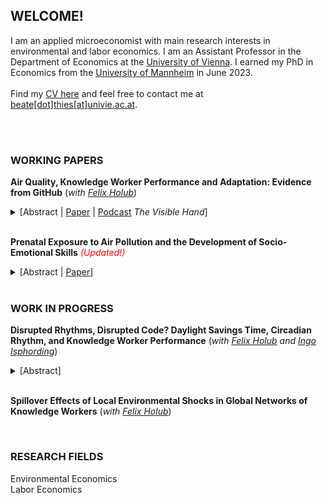 
## WELCOME!

I am an applied microeconomist with main research interests in environmental and labor economics. I am an Assistant Professor in the Department of Economics at the [University of Vienna](https://econ.univie.ac.at/).  I earned my PhD in Economics from the [University of Mannheim](https://www.vwl.uni-mannheim.de/en/) in June 2023.
<br/>
<br/>
Find my [CV here](https://beatethies.github.io/CV.pdf) and feel free to contact me at [beate[dot]thies[at]univie.ac.at](mailto:beate.thies@univie.ac.at).  <br/>
<br/>

<br/>

### WORKING PAPERS
**Air Quality, Knowledge Worker Performance and Adaptation: Evidence from GitHub**  (*with [Felix Holub](https://felixholub.com/)*)

<details>
  <summary> [Abstract | <a href="https://beatethies.github.io/AQ_GitHub.pdf">Paper</a> | <a href="https://www.thevisiblehand.uk/episodes/episode-51">Podcast</a>  <em>The Visible Hand</em>] </summary>
<div class="panel" style="background-color: #F1F1F1; color: #666; padding: 10px;"> 
Highly skilled knowledge workers are important drivers of innovation and long-run growth. We study how air quality affects productivity and work patterns among these workers, using data from GitHub, the world's largest coding platform. We combine panel data on daily output, working hours, and task choices for a sample of 27,000 software developers across four continents during the period 2014-2019 with information on concentrations of fine particulate matter (PM2.5). An increase in air pollution reduces output, measured by the number of total actions performed on GitHub per day, and induces developers to adapt by working on easier tasks and by ending work activity earlier. To compensate, they work more on weekends following high-pollution days, which suggests adverse impacts on their work-life-balance. The decline in output arises even at concentrations in line with current regulatory standards in the EU and US. Exposure to unusually high PM2.5 levels relative to the city-by-season-by-day-of-week specific mean reduces daily output quantity by 4%, which translates into a loss in output value by approximately $8 per developer.</div>
</details>

 <br/>
 
**Prenatal Exposure to Air Pollution and the Development of Socio-Emotional Skills** <span style="color:red">*(Updated!)*</span>


<details>
  <summary>[Abstract | <a href="https://beatethies.github.io/AP_socioemotional.pdf">Paper</a>]</summary>
<div class="panel" style="background-color: #F1F1F1; color: #666; padding: 10px;"> 
Socio-emotional skills are important predictors for life outcomes like education, health and earnings. This paper provides causal evidence on the effect of in-utero exposure to air pollution on socio-emotional ability in childhood. Using thermal inversions to address endogeneity in pollution exposure and data from a representative household survey in Germany, I find that an increase in fine particulate matter concentration by 1 μg/m3 during the prenatal period increases neuroticism and internalizing behavior at age 5-10 by 13% and 18% of a standard deviation, respectively. This implies that affected children are less emotionally stable and suggests adverse impacts on mental health. Back of the envelope computations indicate that a standard deviation increase in fine particulate matter reduces adult earnings by 0.23%-0.74% through its impact on socioemotional ability. </div>
</details>

<br/>

### WORK IN PROGRESS
**Disrupted Rhythms, Disrupted Code? Daylight Savings Time, Circadian Rhythm, and Knowledge Worker Performance** (*with [Felix Holub](https://felixholub.com/) and [Ingo Isphording](https://sites.google.com/view/ingoeisphording/about-me)*) 

<details>
  <summary>[Abstract]</summary>
<div class="panel" style="background-color: #F1F1F1; color: #666; padding: 10px;"> 

We study how circadian rhythm disruptions affect the performance of highly skilled knowledge workers. Using data from GitHub, we build a panel of daily output and work patterns of almost 50,000 professional software developers. We exploit transitions into and out of daylight saving time (DST) as exogenous shocks to the circadian rhythms. Despite flexible schedules allowing partial adjustment, developers’ output declines by 5.4% immediately after the DST spring transition. This shock also generates spillover effects within developer teams: Developers outside North America who collaborate with North American peers experience a 3.9% drop in output after the U.S. spring transition. To explore the impact of chronic circadian misalignments, we classify developers into morning and evening types, based on their temporal activity profiles. Morning types outperform evening types by 14% in output quantity and 2% in quality. Because prevailing social schedules are more aligned with natural rhythms of morning-types, this performance gap points to adverse impacts of a chronic circadian misalignment. Our findings highlight substantial economic costs of circadian rhythm disruptions in the knowledge economy and underscore the need for policy and workplace strategies that mitigate their effects. </div>
</details>

<br/>

**Spillover Effects of Local Environmental Shocks in Global Networks of Knowledge Workers** (*with [Felix Holub](https://felixholub.com/)*)

<br/>

### RESEARCH FIELDS
Environmental Economics<br/>
Labor Economics<br/>
